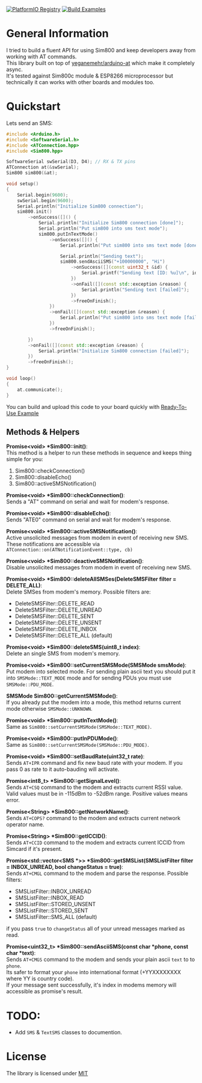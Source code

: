 [![PlatformIO Registry](https://badges.registry.platformio.org/packages/yeganemehr/library/arduino-sim800.svg)](https://registry.platformio.org/libraries/yeganemehr/arduino-sim800)
[![Build Examples](https://github.com/yeganemehr/arduino-sim800/actions/workflows/build-examples.yml/badge.svg)](https://github.com/yeganemehr/arduino-sim800/actions/workflows/build-examples.yml)

# General Information
I tried to build a fluent API for using Sim800 and keep developers away from working with AT commands.  
This library built on top of [yeganemehr/arduino-at](https://github.com/yeganemehr/arduino-at) which make it completely async.   
It's tested against Sim800c module & ESP8266 microprocessor but technically it can works with other boards and modules too.

# Quickstart
Lets send an SMS:

```c++
#include <Arduino.h>
#include <SoftwareSerial.h>
#include <ATConnection.hpp>
#include <Sim800.hpp>

SoftwareSerial swSerial(D3, D4); // RX & TX pins
ATConnection at(&swSerial);
Sim800 sim800(&at);

void setup()
{
    Serial.begin(9600);
    swSerial.begin(9600);
    Serial.println("Initialize Sim800 connection");
    sim800.init()
        ->onSuccess([]() {
            Serial.println("Initialize Sim800 connection [done]");
            Serial.println("Put sim800 into sms text mode");
            sim800.putInTextMode()
                ->onSuccess([]() {
                    Serial.println("Put sim800 into sms text mode [done]");

                    Serial.println("Sending text");
                    sim800.sendAsciiSMS("+100000000", "Hi")
                        ->onSuccess([](const uint32_t &id) {
                            Serial.printf("Sending text [ID: %u]\n", id);
                        })
                        ->onFail([](const std::exception &reason) {
                            Serial.println("Sending text [failed]");
                        })
                        ->freeOnFinish();
                })
                ->onFail([](const std::exception &reason) {
                    Serial.println("Put sim800 into sms text mode [failed]");
                })
                ->freeOnFinish();

        })
        ->onFail([](const std::exception &reason) {
            Serial.println("Initialize Sim800 connection [failed]");
        })
        ->freeOnFinish();
}

void loop()
{
    at.communicate();
}
```
You can build and upload this code to your board quickly with [Ready-To-Use Example](examples/send-sms)

## Methods & Helpers

**Promise\<void\> \*Sim800::init()**:  
This method is a helper to run these methods in sequence and keeps thing simple for you:
 1. Sim800::checkConnection()
 2. Sim800::disableEcho()
 3. Sim800::activeSMSNotification()

**Promise\<void\> \*Sim800::checkConnection()**:  
Sends a "AT" command on serial and wait for modem's response.

**Promise\<void\> \*Sim800::disableEcho()**:  
Sends "ATE0" command on serial and wait for modem's response.

**Promise\<void\> \*Sim800::activeSMSNotification()**:  
Active unsolicited messages from modem in event of receiving new SMS.
These notifications are accessible via `ATConnection::on(ATNotificationEvent::type, cb)`

**Promise\<void\> \*Sim800::deactiveSMSNotification()**:  
Disable unsolicited messages from modem in event of receiving new SMS.

**Promise\<void\> \*Sim800::deleteAllSMSes(DeleteSMSFilter filter = DELETE_ALL)**:  
Delete SMSes from modem's memory.
Possible filters are:
 - DeleteSMSFilter::DELETE_READ
 - DeleteSMSFilter::DELETE_UNREAD
 - DeleteSMSFilter::DELETE_SENT
 - DeleteSMSFilter::DELETE_UNSENT
 - DeleteSMSFilter::DELETE_INBOX
 - DeleteSMSFilter::DELETE_ALL (default)

**Promise\<void\> \*Sim800::deleteSMS(uint8_t index)**:  
Delete an single SMS from modem's memory.

**Promise\<void\> \*Sim800::setCurrentSMSMode(SMSMode smsMode)**:  
Put modem into selected mode.
For sending plain ascii text you should put it into `SMSMode::TEXT_MODE` mode and for sending PDUs you must use `SMSMode::PDU_MODE`.

**SMSMode Sim800::getCurrentSMSMode()**:  
If you already put the modem into a mode, this method returns current mode otherwise `SMSMode::UNKNOWN`.


**Promise\<void\> \*Sim800::putInTextMode()**:  
Same as `Sim800::setCurrentSMSMode(SMSMode::TEXT_MODE)`.

**Promise\<void\> \*Sim800::putInPDUMode()**:  
Same as `Sim800::setCurrentSMSMode(SMSMode::PDU_MODE)`.

**Promise\<void\> \*Sim800::setBaudRate(uint32_t rate)**:  
Sends `AT+IPR` command and fix new baud rate with your modem.
If you pass 0 as rate to it auto-bauding will activate.

**Promise\<int8_t\> \*Sim800::getSignalLevel()**:  
Sends `AT+CSQ` command to the modem and extracts current RSSI value.
Valid values must be in -115dBm to -52dBm range. 
Positive values means error.

**Promise\<String\> \*Sim800::getNetworkName()**:  
Sends `AT+COPS?` command to the modem and extracts current network operator name.

**Promise\<String\> \*Sim800::getICCID()**:  
Sends `AT+CCID` command to the modem and extracts current ICCID from Simcard if it's present.

**Promise\<std::vector\<SMS \*\>\> \*Sim800::getSMSList(SMSListFilter filter = INBOX_UNREAD, bool changeStatus = true)**:  
Sends `AT+CMGL` command to the modem and parse the response.
Possible filters:
  - SMSListFilter::INBOX_UNREAD
  - SMSListFilter::INBOX_READ
  - SMSListFilter::STORED_UNSENT
  - SMSListFilter::STORED_SENT
  - SMSListFilter::SMS_ALL (default)

if you pass `true` to `changeStatus` all of your unread messages marked as read.

**Promise\<uint32_t\> \*Sim800::sendAsciiSMS(const char \*phone, const char \*text)**:  
Sends `AT+CMGS` command to the modem and sends your plain ascii `text` to to `phone`.   
Its safer to format your `phone` into international format (+YYXXXXXXXX where YY is country code).   
If your message sent successfully, it's index in modems memory will accessible as promise's result.

# TODO:
* Add `SMS` & `TextSMS` classes to documention.

# License
The library is licensed under [MIT](LICENSE)